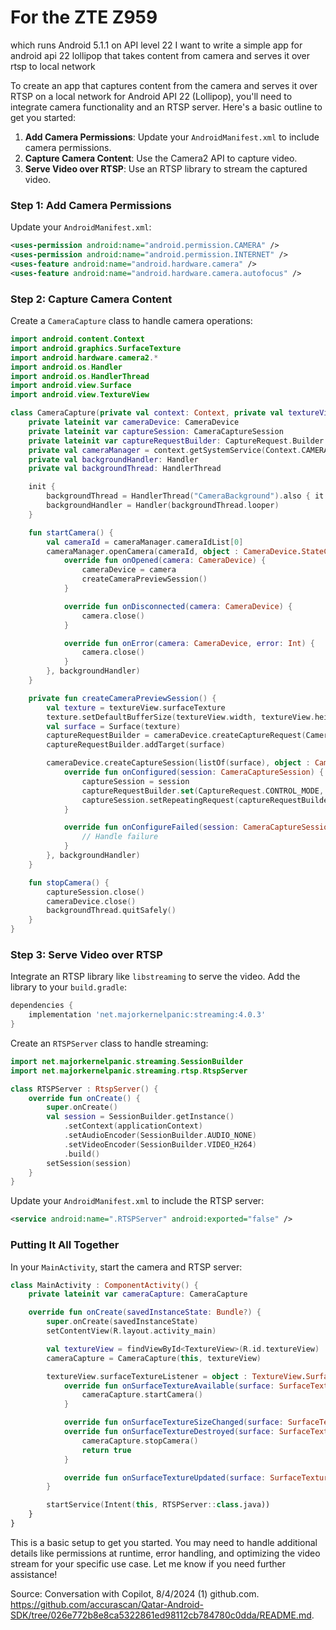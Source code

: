 # For the ZTE Z959
which runs Android 5.1.1 on API level 22 
I want to write a simple app for android api 22 lollipop that takes content from camera and serves it over rtsp to local network

To create an app that captures content from the camera and serves it over RTSP on a local network for Android API 22 (Lollipop), you'll need to integrate camera functionality and an RTSP server. Here's a basic outline to get you started:

1. **Add Camera Permissions**: Update your `AndroidManifest.xml` to include camera permissions.
2. **Capture Camera Content**: Use the Camera2 API to capture video.
3. **Serve Video over RTSP**: Use an RTSP library to stream the captured video.

### Step 1: Add Camera Permissions

Update your `AndroidManifest.xml`:

```xml
<uses-permission android:name="android.permission.CAMERA" />
<uses-permission android:name="android.permission.INTERNET" />
<uses-feature android:name="android.hardware.camera" />
<uses-feature android:name="android.hardware.camera.autofocus" />
```

### Step 2: Capture Camera Content

Create a `CameraCapture` class to handle camera operations:

```kotlin
import android.content.Context
import android.graphics.SurfaceTexture
import android.hardware.camera2.*
import android.os.Handler
import android.os.HandlerThread
import android.view.Surface
import android.view.TextureView

class CameraCapture(private val context: Context, private val textureView: TextureView) {
    private lateinit var cameraDevice: CameraDevice
    private lateinit var captureSession: CameraCaptureSession
    private lateinit var captureRequestBuilder: CaptureRequest.Builder
    private val cameraManager = context.getSystemService(Context.CAMERA_SERVICE) as CameraManager
    private val backgroundHandler: Handler
    private val backgroundThread: HandlerThread

    init {
        backgroundThread = HandlerThread("CameraBackground").also { it.start() }
        backgroundHandler = Handler(backgroundThread.looper)
    }

    fun startCamera() {
        val cameraId = cameraManager.cameraIdList[0]
        cameraManager.openCamera(cameraId, object : CameraDevice.StateCallback() {
            override fun onOpened(camera: CameraDevice) {
                cameraDevice = camera
                createCameraPreviewSession()
            }

            override fun onDisconnected(camera: CameraDevice) {
                camera.close()
            }

            override fun onError(camera: CameraDevice, error: Int) {
                camera.close()
            }
        }, backgroundHandler)
    }

    private fun createCameraPreviewSession() {
        val texture = textureView.surfaceTexture
        texture.setDefaultBufferSize(textureView.width, textureView.height)
        val surface = Surface(texture)
        captureRequestBuilder = cameraDevice.createCaptureRequest(CameraDevice.TEMPLATE_PREVIEW)
        captureRequestBuilder.addTarget(surface)

        cameraDevice.createCaptureSession(listOf(surface), object : CameraCaptureSession.StateCallback() {
            override fun onConfigured(session: CameraCaptureSession) {
                captureSession = session
                captureRequestBuilder.set(CaptureRequest.CONTROL_MODE, CameraMetadata.CONTROL_MODE_AUTO)
                captureSession.setRepeatingRequest(captureRequestBuilder.build(), null, backgroundHandler)
            }

            override fun onConfigureFailed(session: CameraCaptureSession) {
                // Handle failure
            }
        }, backgroundHandler)
    }

    fun stopCamera() {
        captureSession.close()
        cameraDevice.close()
        backgroundThread.quitSafely()
    }
}
```

### Step 3: Serve Video over RTSP

Integrate an RTSP library like `libstreaming` to serve the video. Add the library to your `build.gradle`:

```groovy
dependencies {
    implementation 'net.majorkernelpanic:streaming:4.0.3'
}
```

Create an `RTSPServer` class to handle streaming:

```kotlin
import net.majorkernelpanic.streaming.SessionBuilder
import net.majorkernelpanic.streaming.rtsp.RtspServer

class RTSPServer : RtspServer() {
    override fun onCreate() {
        super.onCreate()
        val session = SessionBuilder.getInstance()
            .setContext(applicationContext)
            .setAudioEncoder(SessionBuilder.AUDIO_NONE)
            .setVideoEncoder(SessionBuilder.VIDEO_H264)
            .build()
        setSession(session)
    }
}
```

Update your `AndroidManifest.xml` to include the RTSP server:

```xml
<service android:name=".RTSPServer" android:exported="false" />
```

### Putting It All Together

In your `MainActivity`, start the camera and RTSP server:

```kotlin
class MainActivity : ComponentActivity() {
    private lateinit var cameraCapture: CameraCapture

    override fun onCreate(savedInstanceState: Bundle?) {
        super.onCreate(savedInstanceState)
        setContentView(R.layout.activity_main)

        val textureView = findViewById<TextureView>(R.id.textureView)
        cameraCapture = CameraCapture(this, textureView)

        textureView.surfaceTextureListener = object : TextureView.SurfaceTextureListener {
            override fun onSurfaceTextureAvailable(surface: SurfaceTexture, width: Int, height: Int) {
                cameraCapture.startCamera()
            }

            override fun onSurfaceTextureSizeChanged(surface: SurfaceTexture, width: Int, height: Int) {}
            override fun onSurfaceTextureDestroyed(surface: SurfaceTexture): Boolean {
                cameraCapture.stopCamera()
                return true
            }

            override fun onSurfaceTextureUpdated(surface: SurfaceTexture) {}
        }

        startService(Intent(this, RTSPServer::class.java))
    }
}
```

This is a basic setup to get you started. You may need to handle additional details like permissions at runtime, error handling, and optimizing the video stream for your specific use case. Let me know if you need further assistance!

Source: Conversation with Copilot, 8/4/2024
(1) github.com. https://github.com/accurascan/Qatar-Android-SDK/tree/026e772b8e8ca5322861ed98112cb784780c0dda/README.md.